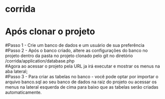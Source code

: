 # corrida<br>
# Após clonar o projeto<br>
#Passo 1 - Crie um banco de dados e um usuário de sua preferência <br>
#Passo 2 - Após o banco criado, altere as configurações do banco no projeto dentro da pasta no projeto clonado pelo git no diretório /corrida/application/database.php<br>
#Agora ao acessar o projeto pela URL ja irá executar e mostrar os menus na aba lateral;<br>
#Passo 3 - Para criar as tabelas no banco - você pode optar por importar o arquivo banco.sql ao seu banco de dados na raiz do projeto ou acessar os menus na lateral esquerda de cima para baixo que as tabelas serão criadas automaticamente.
